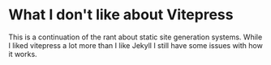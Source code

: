 # What I don't like about Vitepress

This is a continuation of the rant about static site generation systems. While I liked vitepress a lot more than I like Jekyll I still have some issues with how it works. 
 

